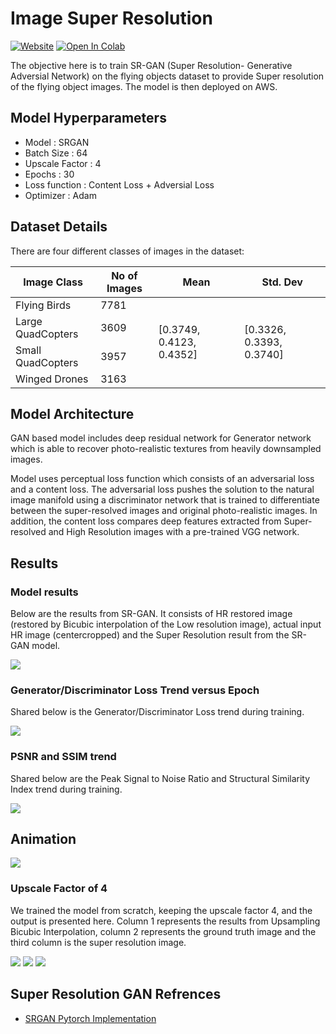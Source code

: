 # Image Super Resolution

[![Website](https://img.shields.io/badge/Website-green.svg)](http://face-operations.s3-website-us-east-1.amazonaws.com/)
[![Open In Colab](https://colab.research.google.com/assets/colab-badge.svg)](https://colab.research.google.com/github/pankaj90382/TSAI-2/blob/master/S8/srgan/SRGAN.ipynb)

The objective here is to train SR-GAN (Super Resolution- Generative Adversial Network) on the flying objects dataset to provide Super resolution of the flying object images. The model is then deployed on AWS.

## Model Hyperparameters

- Model : SRGAN
- Batch Size : 64
- Upscale Factor : 4
- Epochs : 30
- Loss function : Content Loss + Adversial Loss
- Optimizer : Adam

## Dataset Details
There are four different classes of images in the dataset:

<table>
<thead>
  <tr>
    <th>Image Class</th>
    <th>No of Images</th>
    <th>Mean</th>
    <th>Std. Dev</th>
  </tr>
</thead>
<tbody>
  <tr>
    <td>Flying Birds<br></td>
    <td>7781</td>
    <td rowspan="4">[0.3749, 0.4123, 0.4352]</td>
    <td rowspan="4">[0.3326, 0.3393, 0.3740]</td>
  </tr>
  <tr>
    <td>Large QuadCopters</td>
    <td>3609</td>
  </tr>
  <tr>
    <td>Small QuadCopters</td>
    <td>3957</td>
  </tr>
  <tr>
    <td>Winged Drones</td>
    <td>3163</td>
  </tr>
</tbody>
</table>

## Model Architecture

GAN based model includes deep residual network for Generator network which is able to recover photo-realistic textures from heavily downsampled images. 

Model uses perceptual loss function which consists of an adversarial loss and a content loss. The adversarial loss pushes the solution to the natural image manifold using a discriminator network that is trained to differentiate between the super-resolved images and original photo-realistic images. In addition, the content loss compares deep features extracted from Super-resolved and High Resolution images with a pre-trained VGG network.

## Results

### Model results
Below are the results from SR-GAN. It consists of HR restored image (restored by Bicubic interpolation of the Low resolution image), actual input HR image (centercropped) and the Super Resolution result from the SR-GAN model.

![](Save_Model/sr_results.png)

### Generator/Discriminator Loss Trend versus Epoch

Shared below is the Generator/Discriminator Loss trend during training.

![](Save_Model/loss_vs_epoch.JPG)

### PSNR and SSIM trend

Shared below are the Peak Signal to Noise Ratio and Structural Similarity Index trend during training.

![](Save_Model/psnr_ssim.JPG)

## Animation
![](Save_Model/srgan.gif)

### Upscale Factor of 4
We trained the model from scratch, keeping the upscale factor 4, and the output is presented here. Column 1 represents the results from Upsampling Bicubic Interpolation, column 2 represents the ground truth image and the third column is the super resolution image.

![](Save_Model/epoch_30_index_1.png)
![](Save_Model/epoch_30_index_2.png)
![](Save_Model/epoch_30_index_3.png)

## Super Resolution GAN Refrences
- [SRGAN Pytorch Implementation](https://github.com/leftthomas/SRGAN)

